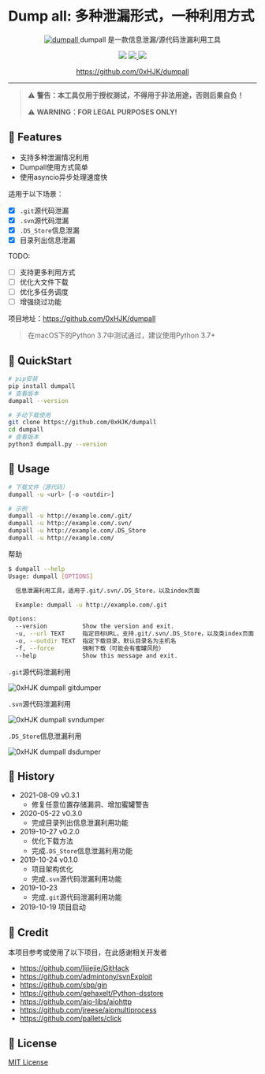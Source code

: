 # Dump all: 多种泄漏形式，一种利用方式

<p align="center">
  <a href="https://github.com/0xHJK/dumpall">
    <img src="https://github.com/0xHJK/dumpall/raw/master/static/dumpall.png" alt="dumpall">
  </a>
  <span>dumpall 是一款信息泄漏/源代码泄漏利用工具</span><br>
<p>

<p align="center">
  <a><img src="https://img.shields.io/pypi/pyversions/dumpall.svg"></a>
  <a href="https://github.com/0xHJK/dumpall/releases">
    <img src="https://img.shields.io/github/v/release/0xHJK/dumpall?include_prereleases">
  </a>
  <a><img src="https://img.shields.io/github/license/0xHJK/dumpall"></a>
</p>

<p align="center">
  <a href="https://github.com/0xHJK/dumpall">https://github.com/0xHJK/dumpall</a>
</p>

<hr>

> ⚠️ **警告：本工具仅用于授权测试，不得用于非法用途，否则后果自负！**
> 
> ⚠️ **WARNING：FOR LEGAL PURPOSES ONLY!**


## 🤘 Features

- 支持多种泄漏情况利用
- Dumpall使用方式简单
- 使用asyncio异步处理速度快

适用于以下场景：

- [x] `.git`源代码泄漏
- [x] `.svn`源代码泄漏
- [x] `.DS_Store`信息泄漏
- [x] 目录列出信息泄漏

TODO:

- [ ] 支持更多利用方式
- [ ] 优化大文件下载
- [ ] 优化多任务调度
- [ ] 增强绕过功能

项目地址：<https://github.com/0xHJK/dumpall>

> 在macOS下的Python 3.7中测试通过，建议使用Python 3.7+


## 🚀 QuickStart

```bash
# pip安装
pip install dumpall
# 查看版本
dumpall --version
```

```bash
# 手动下载使用
git clone https://github.com/0xHJK/dumpall
cd dumpall
# 查看版本
python3 dumpall.py --version
```

## 💫 Usage

```bash
# 下载文件（源代码）
dumpall -u <url> [-o <outdir>]

# 示例
dumpall -u http://example.com/.git/
dumpall -u http://example.com/.svn/
dumpall -u http://example.com/.DS_Store
dumpall -u http://example.com/
```

帮助

```bash
$ dumpall --help
Usage: dumpall [OPTIONS]

  信息泄漏利用工具，适用于.git/.svn/.DS_Store，以及index页面

  Example: dumpall -u http://example.com/.git

Options:
  --version          Show the version and exit.
  -u, --url TEXT     指定目标URL，支持.git/.svn/.DS_Store，以及类index页面
  -o, --outdir TEXT  指定下载目录，默认目录名为主机名
  -f, --force        强制下载（可能会有蜜罐风险）
  --help             Show this message and exit.
```

`.git`源代码泄漏利用

![0xHJK dumpall gitdumper](https://github.com/0xHJK/dumpall/raw/master/static/gitdumper.png)

`.svn`源代码泄漏利用

![0xHJK dumpall svndumper](https://github.com/0xHJK/dumpall/raw/master/static/svndumper.png)

`.DS_Store`信息泄漏利用

![0xHJK dumpall dsdumper](https://github.com/0xHJK/dumpall/raw/master/static/dsdumper.png)

## 📜 History

- 2021-08-09 v0.3.1
  - 修复任意位置存储漏洞、增加蜜罐警告
- 2020-05-22 v0.3.0
  - 完成目录列出信息泄漏利用功能
- 2019-10-27 v0.2.0
  - 优化下载方法
  - 完成`.DS_Store`信息泄漏利用功能
- 2019-10-24 v0.1.0
  - 项目架构优化
  - 完成`.svn`源代码泄漏利用功能
- 2019-10-23
  - 完成`.git`源代码泄漏利用功能
- 2019-10-19 项目启动

## 🤝 Credit

本项目参考或使用了以下项目，在此感谢相关开发者

- https://github.com/lijiejie/GitHack
- https://github.com/admintony/svnExploit
- https://github.com/sbp/gin
- https://github.com/gehaxelt/Python-dsstore
- https://github.com/aio-libs/aiohttp
- https://github.com/jreese/aiomultiprocess
- https://github.com/pallets/click

## 📄 License

[MIT License](https://github.com/0xHJK/TotalPass/blob/master/LICENSE)
